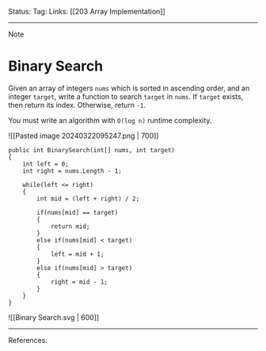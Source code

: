 Status: 
Tag:
Links: [[203 Array Implementation]]

---
> [!note] 
>  # Binary Search

Given an array of integers `nums` which is sorted in ascending order, and an integer `target`, write a function to search `target` in `nums`. If `target` exists, then return its index. Otherwise, return `-1`.

You must write an algorithm with `O(log n)` runtime complexity.

![[Pasted image 20240322095247.png | 700]]

``` run-csharp
public int BinarySearch(int[] nums, int target)
{
	int left = 0;
	int right = nums.Length - 1;
	
	while(left <= right)
	{
		int mid = (left + right) / 2;
		
		if(nums[mid] == target)
		{
			return mid;
		}
		else if(nums[mid] < target)
		{
			left = mid + 1;
		}
		else if(nums[mid] > target)
		{
			right = mid - 1;
		}
	}
}
```

![[Binary Search.svg | 600]]

---
References: